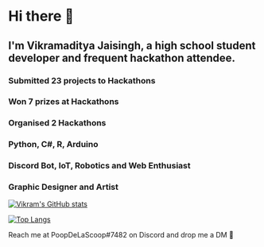 # Hi there 👋

## I'm Vikramaditya Jaisingh, a high school student developer and frequent hackathon attendee.

### Submitted 23 projects to Hackathons
### Won 7 prizes at Hackathons
### Organised 2 Hackathons
### Python, C#, R, Arduino
### Discord Bot, IoT, Robotics and Web Enthusiast
### Graphic Designer and Artist

[![Vikram's GitHub stats](https://github-readme-stats.vercel.app/api?username=TheVikJ&count_private=true&show_icons=true&theme=dark)](https://github.com/anuraghazra/github-readme-stats)

[![Top Langs](https://github-readme-stats.vercel.app/api/top-langs/?username=TheVikJ&langs_count=10&theme=dark&exclude_repo=MLH-Event-App)](https://github.com/anuraghazra/github-readme-stats)

Reach me at PoopDeLaScoop#7482 on Discord and drop me a DM 🙂
